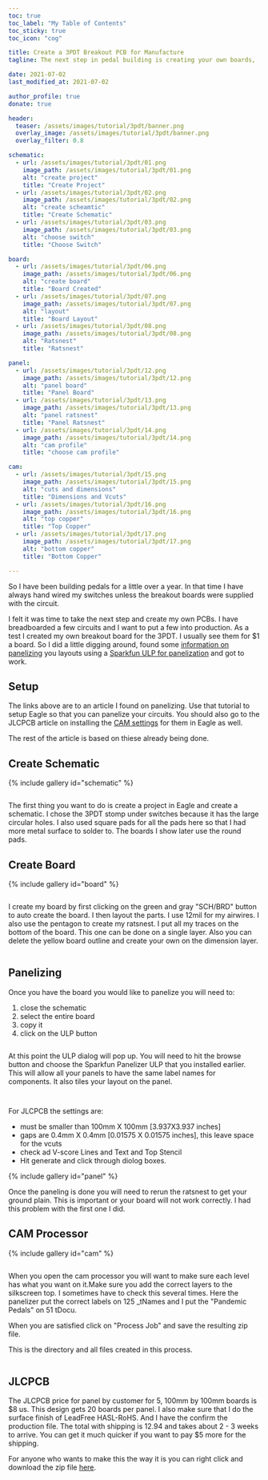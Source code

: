 ```yaml
---
toc: true
toc_label: "My Table of Contents"
toc_sticky: true
toc_icon: "cog"

title: Create a 3PDT Breakout PCB for Manufacture
tagline: The next step in pedal building is creating your own boards,

date: 2021-07-02
last_modified_at: 2021-07-02

author_profile: true
donate: true

header:
  teaser: /assets/images/tutorial/3pdt/banner.png
  overlay_image: /assets/images/tutorial/3pdt/banner.png
  overlay_filter: 0.8

schematic:
  - url: /assets/images/tutorial/3pdt/01.png
    image_path: /assets/images/tutorial/3pdt/01.png
    alt: "create project"
    title: "Create Project"
  - url: /assets/images/tutorial/3pdt/02.png
    image_path: /assets/images/tutorial/3pdt/02.png
    alt: "create scheamtic"
    title: "Create Schematic"
  - url: /assets/images/tutorial/3pdt/03.png
    image_path: /assets/images/tutorial/3pdt/03.png
    alt: "choose switch"
    title: "Choose Switch"

board:
  - url: /assets/images/tutorial/3pdt/06.png
    image_path: /assets/images/tutorial/3pdt/06.png
    alt: "create board"
    title: "Board Created"
  - url: /assets/images/tutorial/3pdt/07.png
    image_path: /assets/images/tutorial/3pdt/07.png
    alt: "layout"
    title: "Board Layout"
  - url: /assets/images/tutorial/3pdt/08.png
    image_path: /assets/images/tutorial/3pdt/08.png
    alt: "Ratsnest"
    title: "Ratsnest"

panel:
  - url: /assets/images/tutorial/3pdt/12.png
    image_path: /assets/images/tutorial/3pdt/12.png
    alt: "panel board"
    title: "Panel Board"
  - url: /assets/images/tutorial/3pdt/13.png
    image_path: /assets/images/tutorial/3pdt/13.png
    alt: "panel ratsnest"
    title: "Panel Ratsnest"
  - url: /assets/images/tutorial/3pdt/14.png
    image_path: /assets/images/tutorial/3pdt/14.png
    alt: "cam profile"
    title: "choose cam profile"

cam:
  - url: /assets/images/tutorial/3pdt/15.png
    image_path: /assets/images/tutorial/3pdt/15.png
    alt: "cuts and dimensions"
    title: "Dimensions and Vcuts"
  - url: /assets/images/tutorial/3pdt/16.png
    image_path: /assets/images/tutorial/3pdt/16.png
    alt: "top copper"
    title: "Top Copper"
  - url: /assets/images/tutorial/3pdt/17.png
    image_path: /assets/images/tutorial/3pdt/17.png
    alt: "bottom copper"
    title: "Bottom Copper"

---
```


So I have been building pedals for a little over a year. In that time I have always hand wired my switches unless the breakout boards were supplied with the circuit.

I felt it was time to take the next step and create my own PCBs. I have breadboarded a few circuits and I want to put a few into production. As a test I created my own breakout board for the 3PDT. I usually see them for $1 a board. So I did a little digging around, found some [information on panelizing](https://maker.pro/pcb/tutorial/how-to-panelize-your-pcbs-in-eagle-using-v-grooves) you layouts using a [Sparkfun ULP for panelization](https://github.com/sparkfun/SparkFun_Eagle_Settings/blob/master/ulp/SparkFun-Panelizer.ulp) and got to work.

## Setup

The links above are to an article I found on panelizing. Use that tutorial to setup Eagle so that you can panelize your circuits. You should also go to the JLCPCB  article on installing the [CAM settings](https://support.jlcpcb.com/article/137-how-to-generate-gerber-and-drill-files-in-autodesk-eagle) for them in Eagle as well.

The rest of the article is based on thiese already being done.

## Create Schematic

{% include gallery id="schematic" %}

<figure  style="width: 220px" class="align-left">
  <a href="{{ site.url }}{{ site.baseurl }}/assets/images/tutorial/3pdt/04.png"><img src="{{ site.url }}{{ site.baseurl }}/assets/images/tutorial/3pdt/04.png" alt=""></a>
</figure>

The first thing you want to do is create a project in Eagle and create a schematic. I chose the 3PDT stomp under switches because it has the large circular holes. I also used square pads for all the pads here so that I had more metal surface to solder to. The boards I show later use the round pads.

## Create Board

{% include gallery id="board" %}

<figure  style="width: 220px" class="align-left">
  <a href="{{ site.url }}{{ site.baseurl }}/assets/images/tutorial/3pdt/05.png"><img src="{{ site.url }}{{ site.baseurl }}/assets/images/tutorial/3pdt/05.png" alt=""></a>
</figure>

I create my board by first clicking on the green and gray "SCH/BRD" button to auto create the board. I then layout the parts. I use 12mil for my airwires. I also use the pentagon to create my ratsnest. I put all my traces on the bottom of the board. This one can be done on a single layer. Also you can delete the yellow board outline and create your own on the dimension layer.

<figure  class="align-center">
  <a href="{{ site.url }}{{ site.baseurl }}/assets/images/tutorial/3pdt/09.png"><img src="{{ site.url }}{{ site.baseurl }}/assets/images/tutorial/3pdt/09.png" alt=""></a>
</figure>

## Panelizing

Once you have the board you would like to panelize you will need to:

1. close the schematic
2. select the entire board
3. copy it
4. click on the ULP button

<figure  style="width: 220px" class="align-left">
  <a href="{{ site.url }}{{ site.baseurl }}/assets/images/tutorial/3pdt/09.5.png"><img src="{{ site.url }}{{ site.baseurl }}/assets/images/tutorial/3pdt/09.5.png" alt=""></a>
</figure>

At this point the ULP dialog will pop up. You will need to hit the browse button and choose the Sparkfun Panelizer ULP that you installed earlier. This will allow all your panels to have the same label names for components. It also tiles your layout on the panel.

<figure  style="width: 120px" class="align-right">
  <a href="{{ site.url }}{{ site.baseurl }}/assets/images/tutorial/3pdt/10.png"><img src="{{ site.url }}{{ site.baseurl }}/assets/images/tutorial/3pdt/10.png" alt=""></a>
</figure>
<figure  style="width: 120px" class="align-right">
  <a href="{{ site.url }}{{ site.baseurl }}/assets/images/tutorial/3pdt/11.png"><img src="{{ site.url }}{{ site.baseurl }}/assets/images/tutorial/3pdt/11.png" alt=""></a>
</figure>

For JLCPCB the settings are:

* must be smaller than 100mm X 100mm [3.937X3.937 inches]
* gaps are 0.4mm X 0.4mm [0.01575 X 0.01575 inches], this leave space for the vcuts
* check ad V-score Lines and Text and Top Stencil
* Hit generate and click through diolog boxes.

{% include gallery id="panel" %}

Once the paneling is done you will need to rerun the ratsnest to get your ground plain. This is important or your board will not work correctly. I had this problem with the first one I did.

## CAM Processor

{% include gallery id="cam" %}

<figure  class="align-center">
  <a href="{{ site.url }}{{ site.baseurl }}/assets/images/tutorial/3pdt/18.png"><img src="{{ site.url }}{{ site.baseurl }}/assets/images/tutorial/3pdt/18.png" alt=""></a>
</figure>

When you open the cam processor you will want to make sure each level has what you want on it.Make sure you add the correct layers to the silkscreen top. I sometimes have to check this several times. Here the panelizer put the correct labels on 125 _tNames and I put the "Pandemic Pedals" on 51 tDocu. 

When you are satisfied click on "Process Job" and save the resulting zip file.

This is the directory and all files created in this process.

<figure  class="align-center">
  <a href="{{ site.url }}{{ site.baseurl }}/assets/images/tutorial/3pdt/19.png"><img src="{{ site.url }}{{ site.baseurl }}/assets/images/tutorial/3pdt/19.png" alt=""></a>
</figure>

## JLCPCB

The JLCPCB price for panel by customer for 5, 100mm by 100mm boards is $8 us. This design gets 20 boards per panel. I also make sure that I do the surface finish of LeadFree HASL-RoHS. And I have the confirm the production file. The total with shipping is 12.94 and takes about 2 - 3 weeks to arrive. You can get it much quicker if you want to pay $5 more for the shipping.

For anyone who wants to make this the way it is you can right click and download the zip file [here](/assets/resources/3PDT_Stomp-Panel_2021-07-02.zip).